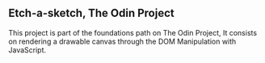 ## Etch-a-sketch, The Odin Project
This project is part of the foundations path on The Odin Project, It consists on rendering a drawable canvas through the DOM Manipulation with JavaScript.
